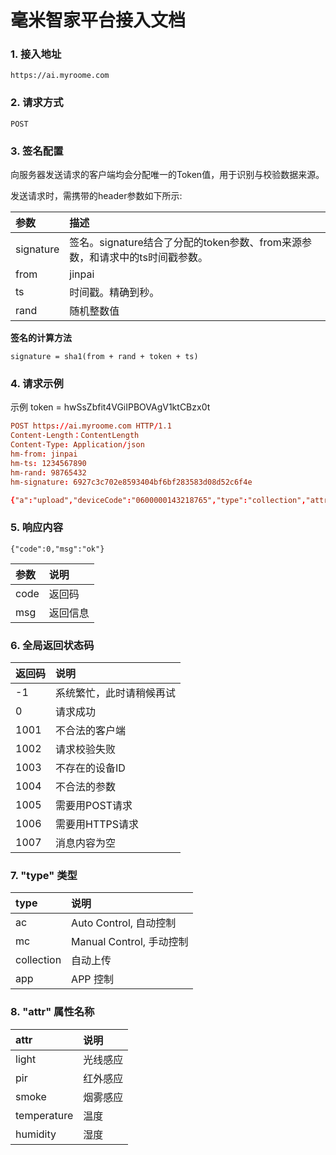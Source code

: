 # 毫米智家平台接入文档

### 1. 接入地址

```
https://ai.myroome.com
```

### 2. 请求方式

```
POST
```

### 3. 签名配置

向服务器发送请求的客户端均会分配唯一的Token值，用于识别与校验数据来源。

发送请求时，需携带的header参数如下所示:

| 参数 | 描述 |
| :--- | :--- |
| signature | 签名。signature结合了分配的token参数、from来源参数，和请求中的ts时间戳参数。 |
| from | jinpai |
| ts | 时间戳。精确到秒。 |
| rand | 随机整数值 |

**签名的计算方法**

```
signature = sha1(from + rand + token + ts)
```

### 4. 请求示例
示例 token = hwSsZbfit4VGiIPBOVAgV1ktCBzx0t
```conf
POST https://ai.myroome.com HTTP/1.1
Content-Length：ContentLength
Content-Type: Application/json
hm-from: jinpai
hm-ts: 1234567890
hm-rand: 98765432
hm-signature: 6927c3c702e8593404bf6bf283583d08d52c6f4e

{"a":"upload","deviceCode":"0600000143218765","type":"collection","attr":"light", "value":87, "ts":1234567890}
```

### 5. 响应内容
 ```
 {"code":0,"msg":"ok"}
 ```
| 参数 | 说明 |
| :--- | :--- |
| code | 返回码 |
| msg | 返回信息 |

### 6. 全局返回状态码

| 返回码 | 说明 |
| :--- | :--- |
| -1 | 系统繁忙，此时请稍候再试 |
| 0 | 请求成功 |
| 1001 | 不合法的客户端 |
| 1002 | 请求校验失败 |
| 1003 | 不存在的设备ID |
| 1004 | 不合法的参数 |
| 1005 | 需要用POST请求 |
| 1006 | 需要用HTTPS请求 |
| 1007 | 消息内容为空 |



### 7. "type" 类型

| type | 说明 |
| :--- | :--- |
| ac | Auto Control, 自动控制 |
| mc | Manual Control, 手动控制 |
| collection | 自动上传 |
| app | APP 控制 |

### 8. "attr" 属性名称

| attr | 说明 |
| :--- | :--- |
| light | 光线感应 |
| pir | 红外感应 |
| smoke | 烟雾感应 |
| temperature | 温度 |
| humidity | 湿度 |
